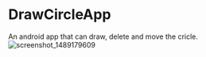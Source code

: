 # DrawCircleApp
An android app that can draw, delete and move the cricle.
![screenshot_1489179609](https://cloud.githubusercontent.com/assets/15055996/23812992/a274e074-0591-11e7-8c21-dc439abcdef9.png)

